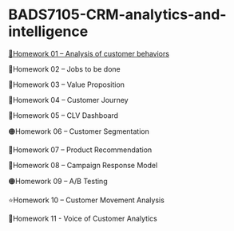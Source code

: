 # BADS7105-CRM-analytics-and-intelligence

[🔘Homework 01 – Analysis of customer behaviors](https://github.com/yothorn/BADS7105-CRM-analytics-and-intelligence/tree/main/Homework%2001)

🔴Homework 02 – Jobs to be done

🔴Homework 03 – Value Proposition

🔴Homework 04 – Customer Journey

🔴Homework 05 – CLV Dashboard

🟠Homework 06 – Customer Segmentation

🔴Homework 07 – Product Recommendation

🔴Homework 08 – Campaign Response Model

🟠Homework 09 – A/B Testing

⭐️Homework 10 – Customer Movement Analysis

🔴Homework 11 - Voice of Customer Analytics
